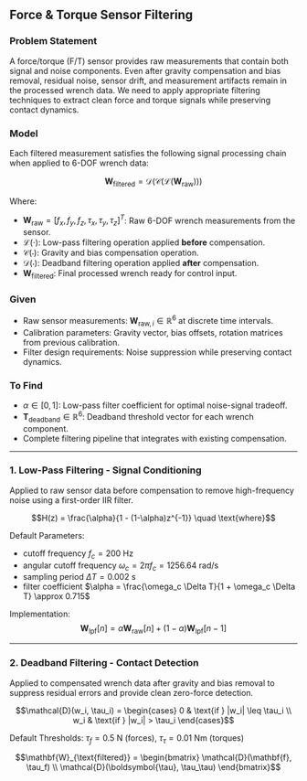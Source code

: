 ## Force & Torque Sensor Filtering

### Problem Statement

A force/torque (F/T) sensor provides raw measurements that contain both signal and noise components. Even after gravity compensation and bias removal, residual noise, sensor drift, and measurement artifacts remain in the processed wrench data. We need to apply appropriate filtering techniques to extract clean force and torque signals while preserving contact dynamics.

### Model

Each filtered measurement satisfies the following signal processing chain when applied to 6-DOF wrench data:

$$\mathbf{W}_{\text{filtered}} = \mathcal{D}(\mathcal{C}(\mathcal{L}(\mathbf{W}_{\text{raw}})))$$

Where:
- $\mathbf{W}_{\text{raw}} = [f_x, f_y, f_z, \tau_x, \tau_y, \tau_z]^T$: Raw 6-DOF wrench measurements from the sensor.
- $\mathcal{L}(\cdot)$: Low-pass filtering operation applied **before** compensation.
- $\mathcal{C}(\cdot)$: Gravity and bias compensation operation.
- $\mathcal{D}(\cdot)$: Deadband filtering operation applied **after** compensation.
- $\mathbf{W}_{\text{filtered}}$: Final processed wrench ready for control input.

### Given

- Raw sensor measurements: $\mathbf{W}_{\text{raw},i} \in \mathbb{R}^6$ at discrete time intervals.
- Calibration parameters: Gravity vector, bias offsets, rotation matrices from previous calibration.
- Filter design requirements: Noise suppression while preserving contact dynamics.

### To Find

- $\alpha \in [0,1]$: Low-pass filter coefficient for optimal noise-signal tradeoff.
- $\mathbf{T}_{\text{deadband}} \in \mathbb{R}^6$: Deadband threshold vector for each wrench component.
- Complete filtering pipeline that integrates with existing compensation.

---

### 1. Low-Pass Filtering - Signal Conditioning

Applied to raw sensor data before compensation to remove high-frequency noise using a first-order IIR filter.

$$H(z) = \frac{\alpha}{1 - (1-\alpha)z^{-1}} \quad \text{where}$$


Default Parameters:
- cutoff frequency $f_c = 200$ Hz 
- angular cutoff frequency $\omega_c = 2\pi f_c = 1256.64$ rad/s
- sampling period $\Delta T = 0.002$ s
- filter coefficient $\alpha = \frac{\omega_c \Delta T}{1 + \omega_c \Delta T} \approx 0.715$ 



Implementation:
$$\mathbf{W}_{\text{lpf}}[n] = \alpha \mathbf{W}_{\text{raw}}[n] + (1-\alpha) \mathbf{W}_{\text{lpf}}[n-1]$$

---

### 2. Deadband Filtering - Contact Detection

Applied to compensated wrench data after gravity and bias removal to suppress residual errors and provide clean zero-force detection.

$$\mathcal{D}(w_i, \tau_i) = \begin{cases} 
0 & \text{if } |w_i| \leq \tau_i \\
w_i & \text{if } |w_i| > \tau_i 
\end{cases}$$

Default Thresholds: $\tau_f = 0.5$ N (forces), $\tau_\tau = 0.01$ Nm (torques)

$$\mathbf{W}_{\text{filtered}} = \begin{bmatrix} \mathcal{D}(\mathbf{f}, \tau_f) \\ \mathcal{D}(\boldsymbol{\tau}, \tau_\tau) \end{bmatrix}$$

